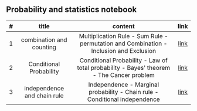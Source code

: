 ## Probability and statistics notebook


|#|title| content |link|
|:-:|:-:|:-:|:-:|
|1| combination and counting | Multiplication Rule - Sum Rule - permutation and Combination -Inclusion and Exclusion | [link](./combination_counting.ipynb) |
|2| Conditional Probability | Conditional Probability - Law of total probability - Bayes' theorem - The Cancer problem | [link](./conditional_probability.ipynb) |
|3| independence and chain rule | Independence - Marginal probability - Chain rule - Conditional independence | [link](./independence_chain_rule.ipynb) |

